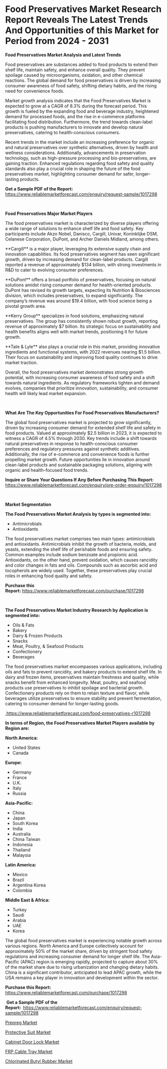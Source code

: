 <p><h1>Food Preservatives Market Research Report Reveals The Latest Trends And Opportunities of this Market for Period from 2024 - 2031</h1></p><p><strong>Food Preservatives Market Analysis and Latest Trends</strong></p>
<p><p>Food preservatives are substances added to food products to extend their shelf life, maintain safety, and enhance overall quality. They prevent spoilage caused by microorganisms, oxidation, and other chemical reactions. The global demand for food preservatives is driven by increasing consumer awareness of food safety, shifting dietary habits, and the rising need for convenience foods.</p><p>Market growth analysis indicates that the Food Preservatives Market is expected to grow at a CAGR of 8.3% during the forecast period. This growth is fueled by the expanding food and beverage industry, heightened demand for processed foods, and the rise in e-commerce platforms facilitating food distribution. Furthermore, the trend towards clean-label products is pushing manufacturers to innovate and develop natural preservatives, catering to health-conscious consumers.</p><p>Recent trends in the market include an increasing preference for organic and natural preservatives over synthetic alternatives, driven by health and wellness considerations. Additionally, advancements in preservation technology, such as high-pressure processing and bio-preservatives, are gaining traction. Enhanced regulations regarding food safety and quality standards also play a crucial role in shaping the future of the food preservatives market, highlighting consumer demand for safer, longer-lasting products.</p></p>
<p><strong>Get a Sample PDF of the Report:&nbsp;</strong> <a href="https://www.reliablemarketforecast.com/enquiry/request-sample/1017298">https://www.reliablemarketforecast.com/enquiry/request-sample/1017298</a></p>
<p>&nbsp;</p>
<p><strong>Food Preservatives Major Market Players</strong></p>
<p><p>The food preservatives market is characterized by diverse players offering a wide range of solutions to enhance shelf life and food safety. Key participants include Akzo Nobel, Danisco, Cargill, Univar, Koninklijke DSM, Celanese Corporation, DuPont, and Archer Daniels Midland, among others. </p><p>**Cargill** is a major player, leveraging its extensive supply chain and innovation capabilities. Its food preservatives segment has seen significant growth, driven by increasing demand for clean-label products. Cargill reported a revenue of approximately $134 billion, with strong investments in R&D to cater to evolving consumer preferences.</p><p>**DuPont** offers a broad portfolio of preservatives, focusing on natural solutions amidst rising consumer demand for health-oriented products. DuPont has revised its growth targets, expecting its Nutrition & Biosciences division, which includes preservatives, to expand significantly. The company’s revenue was around $19.4 billion, with food science being a pivotal growth area.</p><p>**Kerry Group** specializes in food solutions, emphasizing natural preservatives. The group has consistently shown robust growth, reporting revenue of approximately $7 billion. Its strategic focus on sustainability and health benefits aligns well with market trends, positioning it for future growth.</p><p>**Tate & Lyle** also plays a crucial role in this market, providing innovative ingredients and functional systems, with 2022 revenues nearing $1.5 billion. Their focus on sustainability and improving food quality continues to drive market traction.</p><p>Overall, the food preservatives market demonstrates strong growth potential, with increasing consumer awareness of food safety and a shift towards natural ingredients. As regulatory frameworks tighten and demand evolves, companies that prioritize innovation, sustainability, and consumer health will likely lead market expansion.</p></p>
<p>&nbsp;</p>
<p><strong>What Are The Key Opportunities For Food Preservatives Manufacturers?</strong></p>
<p><p>The global food preservatives market is projected to grow significantly, driven by increasing consumer demand for extended shelf life and safety in food products. Valued at approximately $2.5 billion in 2023, it is expected to witness a CAGR of 4.5% through 2030. Key trends include a shift towards natural preservatives in response to health-conscious consumer preferences and regulatory pressures against synthetic additives. Additionally, the rise of e-commerce and convenience foods is further propelling market growth. Future opportunities lie in innovation around clean-label products and sustainable packaging solutions, aligning with organic and health-focused food trends.</p></p>
<p><strong>Inquire or Share Your Questions If Any Before Purchasing This Report:</strong> <a href="https://www.reliablemarketforecast.com/enquiry/pre-order-enquiry/1017298">https://www.reliablemarketforecast.com/enquiry/pre-order-enquiry/1017298</a></p>
<p>&nbsp;</p>
<p><strong>Market Segmentation</strong></p>
<p><strong>The Food Preservatives Market Analysis by types is segmented into:</strong></p>
<p><ul><li>Antimicrobials</li><li>Antioxidants</li></ul></p>
<p><p>The food preservatives market comprises two main types: antimicrobials and antioxidants. Antimicrobials inhibit the growth of bacteria, molds, and yeasts, extending the shelf life of perishable foods and ensuring safety. Common examples include sodium benzoate and propionic acid. Antioxidants, on the other hand, prevent oxidation, which causes rancidity and color changes in fats and oils. Compounds such as ascorbic acid and tocopherols are widely used. Together, these preservatives play crucial roles in enhancing food quality and safety.</p></p>
<p><strong>Purchase this Report:&nbsp;</strong><a href="https://www.reliablemarketforecast.com/purchase/1017298">https://www.reliablemarketforecast.com/purchase/1017298</a></p>
<p>&nbsp;</p>
<p><strong>The Food Preservatives Market Industry Research by Application is segmented into:</strong></p>
<p><ul><li>Oils & Fats</li><li>Bakery</li><li>Dairy & Frozen Products</li><li>Snacks</li><li>Meat, Poultry, & Seafood Products</li><li>Confectionery</li><li>Beverages</li></ul></p>
<p><p>The food preservatives market encompasses various applications, including oils and fats to prevent rancidity, and bakery products to extend shelf life. In dairy and frozen items, preservatives maintain freshness and quality, while snacks benefit from enhanced longevity. Meat, poultry, and seafood products use preservatives to inhibit spoilage and bacterial growth. Confectionery products rely on them to retain texture and flavor, while beverages utilize preservatives to ensure stability and prevent fermentation, catering to consumer demand for longer-lasting goods.</p></p>
<p><a href="https://www.reliablemarketforecast.com/food-preservatives-r1017298">&nbsp;https://www.reliablemarketforecast.com/food-preservatives-r1017298</a></p>
<p><strong>In terms of Region, the Food Preservatives Market Players available by Region are:</strong></p>
<p>
    <p> <strong> North America: </strong>
        <ul>
            <li>United States</li>
            <li>Canada</li>
        </ul>
        </p> 
    <p> <strong> Europe: </strong>
        <ul>
            <li>Germany</li>
            <li>France</li>
            <li>U.K.</li>
            <li>Italy</li>
            <li>Russia</li>
        </ul>
        </p> 
    <p> <strong> Asia-Pacific: </strong>
        <ul>
            <li>China</li>
            <li>Japan</li>
            <li>South Korea</li>
            <li>India</li>
            <li>Australia</li>
            <li>China Taiwan</li>
            <li>Indonesia</li>
            <li>Thailand</li>
            <li>Malaysia</li>
        </ul>
        </p> 
    <p> <strong> Latin America: </strong>
        <ul>
            <li>Mexico</li>
            <li>Brazil</li>
            <li>Argentina Korea</li>
            <li>Colombia</li>
        </ul>
        </p> 
    <p> <strong> Middle East & Africa: </strong>
        <ul>
            <li>Turkey</li>
            <li>Saudi</li>
            <li>Arabia</li>
            <li>UAE</li>
            <li>Korea</li>
        </ul>
    </p>
    </p>
<p><p>The global food preservatives market is experiencing notable growth across various regions. North America and Europe collectively account for approximately 50% of the market share, driven by stringent food safety regulations and increasing consumer demand for longer shelf life. The Asia-Pacific (APAC) region is emerging rapidly, projected to capture about 30% of the market share due to rising urbanization and changing dietary habits. China is a significant contributor, anticipated to lead APAC growth, while the USA remains a key player in innovation and development within the sector.</p></p>
<p><strong>Purchase this Report: </strong><a href="https://www.reliablemarketforecast.com/purchase/1017298">https://www.reliablemarketforecast.com/purchase/1017298</a></p>
<p>&nbsp;<strong>Get a Sample PDF of the Report:&nbsp;&nbsp;</strong><a href="https://www.reliablemarketforecast.com/enquiry/request-sample/1017298">https://www.reliablemarketforecast.com/enquiry/request-sample/1017298</a></p>
<p><strong></strong></p>
<p><p><a href="https://issuu.com/reportprime-2/docs/prepreg-market-size-2030.pptx_053a95caad4c74">Prepreg Market</a></p><p><a href="https://www.linkedin.com/pulse/global-protective-suit-market-sector-types-applications-player-gfpke?trackingId=P0hqE3FWTkSr0FhX%2FucTrQ%3D%3D">Protective Suit Market</a></p><p><a href="https://www.linkedin.com/pulse/global-cabinet-door-lock-market-landscape-future-trends-y5mwe?trackingId=xU2zEYRCSle6tch943y5Pg%3D%3D">Cabinet Door Lock Market</a></p><p><a href="https://medium.com/@graceturner587/the-frp-cable-tray-market-has-grown-significantly-as-a-result-of-several-important-causes-db503e165419">FRP Cable Tray Market</a></p><p><a href="https://medium.com/@kathrynrios65/in-the-chlorinated-butyl-rubber-market-the-main-focus-is-on-keeping-costs-low-and-getting-the-79dee891f0cd">Chlorinated Butyl Rubber Market</a></p></p>